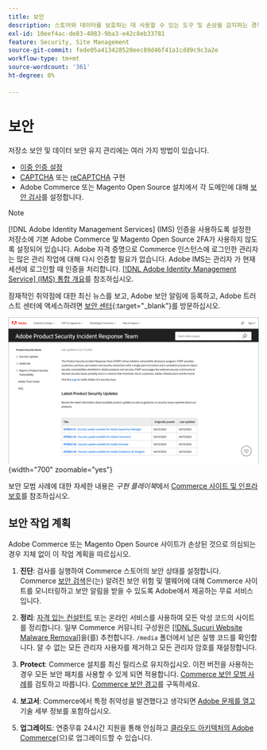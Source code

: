 ```yaml
---
title: 보안
description: 스토어와 데이터를 보호하는 데 사용할 수 있는 도구 및 손상을 감지하는 경우 보안 작업 계획에 대한 지침에 대해 알아봅니다.
exl-id: 10eef4ac-de83-4083-9ba3-e42c8eb33781
feature: Security, Site Management
source-git-commit: fede05a413428520eec89d46f41a1cdd9c9c3a2e
workflow-type: tm+mt
source-wordcount: '361'
ht-degree: 0%

---
```


# 보안

저장소 보안 및 데이터 보안 유지 관리에는 여러 가지 방법이 있습니다.

- [이중 인증 설정](security-two-factor-authentication.md)
- [CAPTCHA](security-captcha.md) 또는 [reCAPTCHA](security-google-recaptcha.md) 구현
- Adobe Commerce 또는 Magento Open Source 설치에서 각 도메인에 대해 [보안 검사](security-scan.md)를 설정합니다.

>[!NOTE]
>
>[!DNL Adobe Identity Management Services] (IMS) 인증을 사용하도록 설정한 저장소에 기본 Adobe Commerce 및 Magento Open Source 2FA가 사용하지 않도록 설정되어 있습니다. Adobe 자격 증명으로 Commerce 인스턴스에 로그인한 관리자는 많은 관리 작업에 대해 다시 인증할 필요가 없습니다. Adobe IMS는 관리자 가 현재 세션에 로그인할 때 인증을 처리합니다. [[!DNL Adobe Identity Management Service] (IMS) 통합 개요](../getting-started/adobe-ims-integration-overview.md)를 참조하십시오.

잠재적인 취약점에 대한 최신 뉴스를 보고, Adobe 보안 알림에 등록하고, Adobe 트러스트 센터에 액세스하려면 [보안 센터](https://helpx.adobe.com/kr/security.html){:target=&quot;_blank&quot;}를 방문하십시오.

![보안 센터](./assets/product-security-home.png){width="700" zoomable="yes"}

보안 모범 사례에 대한 자세한 내용은 _구현 플레이북_&#x200B;에서 [Commerce 사이트 및 인프라 보호](https://experienceleague.adobe.com/docs/commerce-operations/implementation-playbook/best-practices/launch/security-best-practices.html?lang=ko)를 참조하십시오.

## 보안 작업 계획

Adobe Commerce 또는 Magento Open Source 사이트가 손상된 것으로 의심되는 경우 지체 없이 이 작업 계획을 따르십시오.

1. **진단**: 검사를 실행하여 Commerce 스토어의 보안 상태를 설정합니다. Commerce [보안 검색](security-scan.md)은(는) 알려진 보안 위험 및 맬웨어에 대해 Commerce 사이트를 모니터링하고 보안 알림을 받을 수 있도록 Adobe에서 제공하는 무료 서비스입니다.

1. **정리**: [자격 있는 컨설턴트](https://solutionpartners.adobe.com/s/directory/?partner_type=1) 또는 온라인 서비스를 사용하여 모든 악성 코드의 사이트를 정리합니다. 일부 Commerce 커뮤니티 구성원은 [[!DNL Sucuri Website Malware Removal]](https://sucuri.net/website-antivirus/malware-removal)을(를) 추천합니다. `/media` 폴더에서 남은 실행 코드를 확인합니다. 알 수 없는 모든 관리자 사용자를 제거하고 모든 관리자 암호를 재설정합니다.

1. **Protect**: Commerce 설치를 최신 릴리스로 유지하십시오. 이전 버전을 사용하는 경우 모든 보안 패치를 사용할 수 있게 되면 적용합니다. [Commerce 보안 모범 사례](https://www.adobe.com/content/dam/cc/en/trust-center/ungated/whitepapers/experience-cloud/adobe-commerce-best-practices-guide.pdf)를 검토하고 따릅니다. [Commerce 보안 경고](https://www.adobe.com/subscription/adbeSecurityNotifications.html)를 구독하세요.

1. **보고서**: Commerce에서 특정 취약성을 발견했다고 생각되면 [Adobe 문제를 열고](https://hackerone.com/adobe?type=team) 기술 세부 정보를 포함하십시오.

1. **업그레이드**: 연중무휴 24시간 지원을 통해 안심하고 [클라우드 아키텍처의 Adobe Commerce](https://business.adobe.com/kr/products/magento/cloud-delivery.html)(으)로 업그레이드할 수 있습니다.
